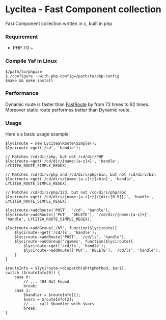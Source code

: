 # Lycitea - Fast Component collection 

Fast Component collection written in c, built in php 

### Requirement
* PHP 7.0 +

### Compile Yaf in Linux
```
$/path/to/phpize
$./configure --with-php-config=/path/to/php-config
$make && make install
```
### Performance
Dynamic route is faster than <a href="https://github.com/nikic/FastRoute" target="_blank">FastRoute</a> by from 73 times  to 92 times. Moreover static route performes better than Dynamic route.

### Usage
Here's a basic usage example:

```
$lyciroute = new Lycitea\Route\Simple();
$lyciroute->get('/cd', 'handle');

// Matches /cd/dir/php, but not /cd/dir/PHP
$lyciroute->get('/cd/dir/{name:[a-z]+}', 'handle', LYCITEA_ROUTE_SIMPLE_REGEX);

// Matches /cd/dirv/php and /cd/dirv/php/bin, but not /cd/dirv/bin
$lyciroute->get('/cd/dirv/{name:[a-z]+}[/bin]', 'handle', LYCITEA_ROUTE_SIMPLE_REGEX);

// Matches /cd/dirs/php/123, but not /cd/dirs/php/abc
$lyciroute->get('/cd/dirs/{name:[a-z]+}[/{dir:[0-9]}]', 'handle', LYCITEA_ROUTE_SIMPLE_REGEX);

$lyciroute->addRoute('POST', '/cd', 'handle');
$lyciroute->addRoute(['PUT', 'DELETE'], '/cd/dir/{name:[a-z]+}', 'handle', LYCITEA_ROUTE_SIMPLE_REGEX);

$lyciroute->addGroup('/h5', function($lyciroute){
    $lyciroute->get('/cd/ls', 'handle');
    $lyciroute->addRoute('POST', '/cd/ls', 'handle');
    $lyciroute->addGroup('/games', function($lyciroute){
        $lyciroute->get('/cd/ls', 'handle');
        $lyciroute->addRoute(['PUT', 'DELETE'], '/cd/ls', 'handle');
    }
}

$routeInfo = $lyciroute->dispatch($httpMethod, $uri);
switch ($routeInfo[0]) {
    case 0:
        // ... 404 Not Found
        break;
    case 1:
        $handler = $routeInfo[1];
        $vars = $routeInfo[2];
        // ... call $handler with $vars
        break;
}

```

